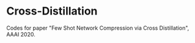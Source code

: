 # Cross-Distillation
Codes for paper "Few Shot Network Compression via Cross Distillation", AAAI 2020.
